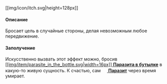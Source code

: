 [[img/icon/itch.svg|height=128px]]

#### Описание
Бросает цель в случайные стороны, делая невозможным любое передвижение.

#### Заполучение
Искусственно вызвать этот эффект можно, бросив [[[img/item/parasite_in_the_bottle.svg|width=16px]] **Паразита в бутылке**](https://github.com/SoSeDiK-Universe/Wiki/wiki/Паразит-в-бутылке) в какую-то живую сущность. К счастью, сам [<img src="https://gamepedia.cursecdn.com/minecraft_gamepedia/b/b9/Silverfish.png" width="16"> **Паразит**](https://github.com/SoSeDiK-Universe/Wiki/wiki/Паразит) через время умирает.